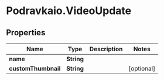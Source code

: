 # Podravkaio.VideoUpdate

## Properties
Name | Type | Description | Notes
------------ | ------------- | ------------- | -------------
**name** | **String** |  | 
**customThumbnail** | **String** |  | [optional] 


